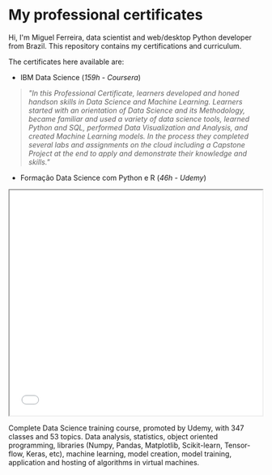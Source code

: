 # My professional certificates

Hi, I'm Miguel Ferreira, data scientist and web/desktop Python developer from Brazil. This repository contains my certifications and curriculum.

The certificates here available are:
- IBM Data Science (*159h - Coursera*)
  
>*"In this Professional Certificate, learners developed and honed handson skills in Data Science and Machine Learning. Learners started with an orientation of Data Science and its Methodology, became familiar and used a variety of data science tools, learned Python and SQL, performed Data Visualization and Analysis, and created Machine Learning models. In the process they completed several labs and assignments on the cloud including a Capstone Project at the end to apply and demonstrate their knowledge and skills."*

- Formação Data Science com Python e R (*46h - Udemy*)

<iframe src="./assets/files/udemy_certificate.pdf" allowtransparency="true" width="500" height="445"></iframe>

Complete Data Science training course, promoted by Udemy, with 347 classes and 53 topics. Data analysis, statistics, object oriented programming, libraries (Numpy, Pandas, Matplotlib, Scikit-learn, Tensor-flow, Keras, etc), machine learning, model creation, model training, application and hosting of algorithms in virtual machines.


